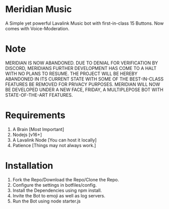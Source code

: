 # Meridian Music
A Simple yet powerful Lavalink Music bot with first-in-class 15 Buttons. Now comes with Voice-Moderation.

# Note
MERIDIAN IS NOW ABANDONED. DUE TO DENIAL FOR VERIFICATION BY DISCORD, MERIDIANS FURTHER DEVELOPMENT HAS COME TO A HALT WITH NO PLANS TO RESUME. THE PROJECT WILL BE HEREBY ABANDONED IN ITS CURRENT STATE WITH SOME OF THE BEST-IN-CLASS FEATURES BE REMOVED FOR PRIVACY PURPOSES. MERIDIAN WILL NOW BE DEVELOPED UNDER A NEW FACE, FRIDAY, A MULTIPLEPOSE BOT WITH STATE-OF-THE-ART FEATURES.

# Requirements
1. A Brain [Most Important]
2. Nodejs [v16+]
3. A Lavalink Node [You can host it locally]
4. Patience [Things may not always work.]

# Installation 
1. Fork the Repo/Download the Repo/Clone the Repo.
2. Configure the settings in botfiles/config.
3. Install the Dependencies using npm install.
4. Invite the Bot to emoji as well as log servers.
5. Run the Bot using node starter.js